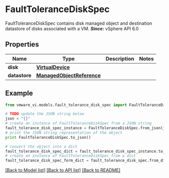# FaultToleranceDiskSpec

FaultToleranceDiskSpec contains disk managed object and destination datastore of disks associated with a VM.  ***Since:*** vSphere API 6.0 

## Properties
Name | Type | Description | Notes
------------ | ------------- | ------------- | -------------
**disk** | [**VirtualDevice**](VirtualDevice.md) |  | 
**datastore** | [**ManagedObjectReference**](ManagedObjectReference.md) |  | 

## Example

```python
from vmware_vi.models.fault_tolerance_disk_spec import FaultToleranceDiskSpec

# TODO update the JSON string below
json = "{}"
# create an instance of FaultToleranceDiskSpec from a JSON string
fault_tolerance_disk_spec_instance = FaultToleranceDiskSpec.from_json(json)
# print the JSON string representation of the object
print FaultToleranceDiskSpec.to_json()

# convert the object into a dict
fault_tolerance_disk_spec_dict = fault_tolerance_disk_spec_instance.to_dict()
# create an instance of FaultToleranceDiskSpec from a dict
fault_tolerance_disk_spec_form_dict = fault_tolerance_disk_spec.from_dict(fault_tolerance_disk_spec_dict)
```
[[Back to Model list]](../README.md#documentation-for-models) [[Back to API list]](../README.md#documentation-for-api-endpoints) [[Back to README]](../README.md)


